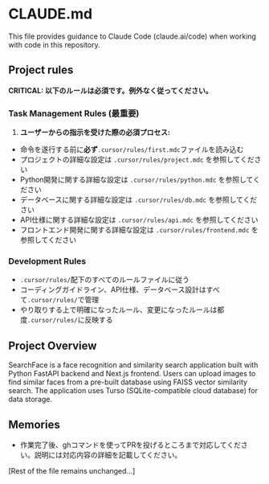 # CLAUDE.md

This file provides guidance to Claude Code (claude.ai/code) when working with code in this repository.

## Project rules

**CRITICAL: 以下のルールは必須です。例外なく従ってください。**

### Task Management Rules (最重要)

1. **ユーザーからの指示を受けた際の必須プロセス:**
  - 命令を遂行する前に**必ず**`.cursor/rules/first.mdc`ファイルを読み込む
  - プロジェクトの詳細な設定は `.cursor/rules/project.mdc` を参照してください
  - Python開発に関する詳細な設定は `.cursor/rules/python.mdc` を参照してください
  - データベースに関する詳細な設定は `.cursor/rules/db.mdc` を参照してください
  - API仕様に関する詳細な設定は `.cursor/rules/api.mdc` を参照してください
  - フロントエンド開発に関する詳細な設定は `.cursor/rules/frontend.mdc` を参照してください

### Development Rules

- `.cursor/rules/`配下のすべてのルールファイルに従う
- コーディングガイドライン、API仕様、データベース設計はすべて`.cursor/rules/`で管理
- やり取りする上で明確になったルール、変更になったルールは都度`.cursor/rules/`に反映する

## Project Overview

SearchFace is a face recognition and similarity search application built with Python FastAPI backend and Next.js frontend. Users can upload images to find similar faces from a pre-built database using FAISS vector similarity search. The application uses Turso (SQLite-compatible cloud database) for data storage.

## Memories

- 作業完了後、ghコマンドを使ってPRを投げるところまで対応してください。説明には対応内容の詳細を記載してください。

[Rest of the file remains unchanged...]